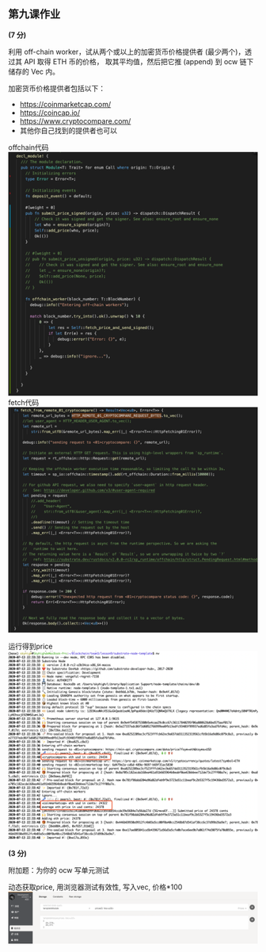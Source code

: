 ## 第九课作业

**(7 分)**

利用 off-chain worker，试从两个或以上的加密货币价格提供者 (最少两个)，透过其 API 取得 ETH 币的价格，
取其平均值，然后把它推 (append) 到 ocw 链下储存的 Vec 内。

加密货币价格提供者包括以下：
  - https://coinmarketcap.com/
  - https://coincap.io/
  - https://www.cryptocompare.com/
  - 其他你自己找到的提供者也可以

  offchain代码
  ![](./lsn9_1offchain.png)
  fetch代码
  ![](./lsn9_2fetch.png)

  运行得到price
  ![](./lsn9_3price.png)

**(3 分)** 

附加题：为你的 ocw 写单元测试

动态获取price, 用浏览器测试有效性, 写入vec, 价格*100
  ![](./lsn9_4block.png)
